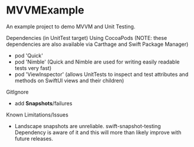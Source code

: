 # MVVMExample
An example project to demo MVVM and Unit Testing.

Dependencies (in UnitTest target) Using CocoaPods (NOTE: these dependencies are also available via Carthage and Swift Package Manager)
* pod 'Quick'
* pod 'Nimble' (Quick and Nimble are used for writing easily readable tests very fast)
* pod 'ViewInspector' (allows UnitTests to inspect and test attributes and methods on SwiftUI views and their children)

GitIgnore
* add __Snapshots__/failures

Known Limitations/Issues
* Landscape snapshots are unreliable. swift-snapshot-testing Dependency is aware of it and this will more than likely improve with future releases.
